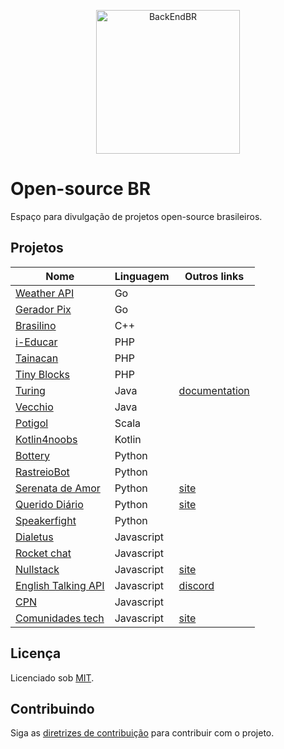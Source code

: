 <!--suppress HtmlDeprecatedAttribute -->

<p align="center">
  <img src="https://avatars3.githubusercontent.com/u/30732658?v=4&s=200.jpg" alt="BackEndBR" width="230" />
</p>

# Open-source BR

Espaço para divulgação de projetos open-source brasileiros.

<div id='projects'></div>

## Projetos

| Nome                                                                          | Linguagem  | Outros links                                         |
|-------------------------------------------------------------------------------|------------|------------------------------------------------------|
| [Weather API](https://github.com/robertoduessmann/weather-api)                | Go         |                                                      |
| [Gerador Pix](https://github.com/souzawagner/gopix)                           | Go         |                                                      |
| [Brasilino](https://github.com/OtacilioN/Brasilino)                           | C++        |                                                      |
| [i-Educar](https://github.com/portabilis/i-educar)                            | PHP        |                                                      |
| [Tainacan](https://github.com/tainacan/tainacan)                              | PHP        |                                                      |
| [Tiny Blocks](https://github.com/tiny-blocks)                                 | PHP        |                                                      |
| [Turing](https://github.com/openturing/turing)                                | Java       | [documentation](https://openviglet.github.io/turing) |
| [Vecchio](https://github.com/openviglet/vecchio)                              | Java       |                                                      |
| [Potigol](https://github.com/potigol/potigol)                                 | Scala      |                                                      |
| [Kotlin4noobs](https://github.com/gustavofreze/kotlin4noobs)                  | Kotlin     |                                                      |
| [Bottery](https://github.com/rougeth/bottery)                                 | Python     |                                                      |
| [RastreioBot](https://github.com/GabrielRF/RastreioBot)                       | Python     |                                                      |
| [Serenata de Amor](https://github.com/okfn-brasil/serenata-de-amor)           | Python     | [site](https://serenata.ai)                          |
| [Querido Diário](https://github.com/okfn-brasil/querido-diario)               | Python     | [site](https://queridodiario.ok.org.br)              |
| [Speakerfight](https://github.com/luanfonceca/speakerfight)                   | Python     |                                                      |
| [Dialetus](https://github.com/dialetus/dialetus-service)                      | Javascript |                                                      |
| [Rocket chat](https://github.com/RocketChat/Rocket.Chat)                      | Javascript |                                                      |
| [Nullstack](https://github.com/nullstack/nullstack.github.io)                 | Javascript | [site](https://nullstack.app)                        |
| [English Talking API](https://github.com/barbosamaatheus/english-talking-api) | Javascript | [discord](https://discord.gg/XTrKQ8w)                |
| [CPN](https://github.com/vgeruso/cpn)                                         | Javascript |                                                      |
| [Comunidades tech](https://github.com/impulsoteam/comunidadestech)            | Javascript | [site](https://comunidades.tech)                     |

<div id='license'></div>

## Licença

Licenciado sob [MIT](LICENSE).

<div id='contributing'></div>

## Contribuindo

Siga as [diretrizes de contribuição](CONTRIBUTING.md) para contribuir com o projeto.
